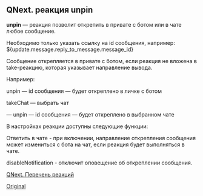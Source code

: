 ## QNext. реакция unpin

**unpin** — реакция позволит открепить в привате с ботом или в чате любое сообщение.

Необходимо только указать ссылку на id сообщения, например: ${update.message.reply_to_message.message_id}



Сообщение открепляется в привате с ботом, если реакция не вложена в take-реакцию, которая указывает направление вывода.

Например:

unpin — id сообщения — будет откреплено в личке с ботом

takeChat — выбрать чат

— unpin — id сообщения — будет откреплено в выбранном чате



В настройках реакции доступны следующие функции:

Ответить в чате - при включении, направление открепления сообщения может измениться с бота на чат, если реакция будет выполняться в чате.

disableNotification - отключит оповещение об откреплении сообщения.



[QNext. Перечень реакций](/docs-test/reactions)
  
[Original](https://telegra.ph/QNext-admin-reaction-unpin-05-09)